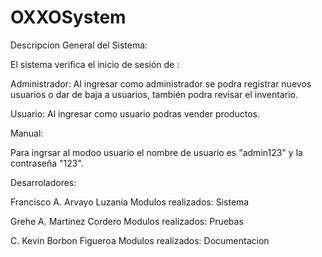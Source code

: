 # OXXOSystem
Descripcion General del Sistema:

El sistema verifica el inicio de sesión de :

Administrador: 
Al ingresar como administrador se podra registrar nuevos usuarios o dar de baja a usuarios, también podra revisar el inventario.

Usuario:
Al ingresar como usuario podras vender productos.



Manual:

Para ingrsar al modoo usuario el nombre de usuario es "admin123" y la contraseña "123".




Desarroladores:

Francisco A. Arvayo Luzania  Modulos realizados: Sistema

Grehe A. Martinez Cordero    Modulos realizados: Pruebas

C. Kevin Borbon Figueroa     Modulos realizados: Documentacion








